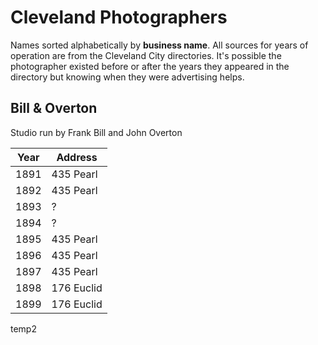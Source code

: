 # Cleveland Photographers

Names sorted alphabetically by **business name**. All sources for years of operation are from the Cleveland City directories. It's possible the photographer existed before or after the years they appeared in the directory but knowing when they were advertising helps.

## Bill & Overton

Studio run by Frank Bill and John Overton

| Year       | Address |
| ----------- | ----------- |
| 1891     | 435 Pearl |
| 1892     | 435 Pearl |
| 1893     | ? |
| 1894     | ? |
| 1895     | 435 Pearl |
| 1896     | 435 Pearl |
| 1897     | 435 Pearl |
| 1898     | 176 Euclid |
| 1899     | 176 Euclid |

temp2